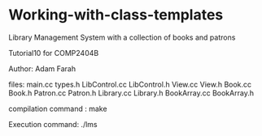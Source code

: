 # Working-with-class-templates
Library Management System with a collection of books and patrons

Tutorial10 for COMP2404B

Author: Adam Farah

files:  main.cc types.h LibControl.cc LibControl.h View.cc View.h
        Book.cc Book.h Patron.cc Patron.h Library.cc Library.h
        BookArray.cc BookArray.h

compilation command : make

Execution command: ./lms


